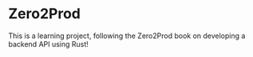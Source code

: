# Zero2Prod

This is a learning project, following the Zero2Prod book on developing a backend API using Rust!